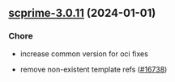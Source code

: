 

## [scprime-3.0.11](https://github.com/truecharts/charts/compare/scprime-3.0.10...scprime-3.0.11) (2024-01-01)

### Chore



- increase common version for oci fixes

- remove non-existent template refs ([#16738](https://github.com/truecharts/charts/issues/16738))